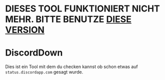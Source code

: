 # DIESES TOOL FUNKTIONIERT NICHT MEHR. BITTE BENUTZE [DIESE VERSION](https://github.com/nightlyyyyy/DiscordDown)

# DiscordDown
Dies ist ein Tool mit dem du checken kannst ob schon etwas auf `status.discordapp.com` gesagt wurde.


